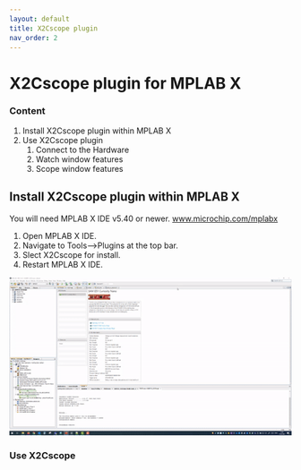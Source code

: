 ```yaml
---
layout: default
title: X2Cscope plugin
nav_order: 2
---
```

# X2Cscope plugin for MPLAB X

### Content
1. Install X2Cscope plugin within MPLAB X
2. Use X2Cscope plugin
   1. Connect to the Hardware
   2. Watch window features
   3. Scope window features

## Install X2Cscope plugin within MPLAB X

You will need MPLAB X IDE v5.40 or newer. <a href="www.microchip.com/mplabx">www.microchip.com/mplabx</a>

1. Open MPLAB X IDE.
2. Navigate to Tools-->Plugins at the top bar.
3. Slect X2Cscope for install.
4. Restart MPLAB X IDE.

![X2Cscope plugin install](../images/X2CscopePluginInstall.gif)

### Use X2Cscope

